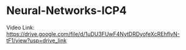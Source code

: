 # Neural-Networks-ICP4
Video Link: https://drive.google.com/file/d/1uDU3FUwF4NytDRDyofeXcREhflvN-tF1/view?usp=drive_link
